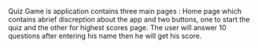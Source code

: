 Quiz Game is application contains three main pages : Home page which contains abrief discreption about the app and two buttons, one to start the quiz and the other for highest scores page.
The user will answer 10 questions after entering his name then he will get his score.
